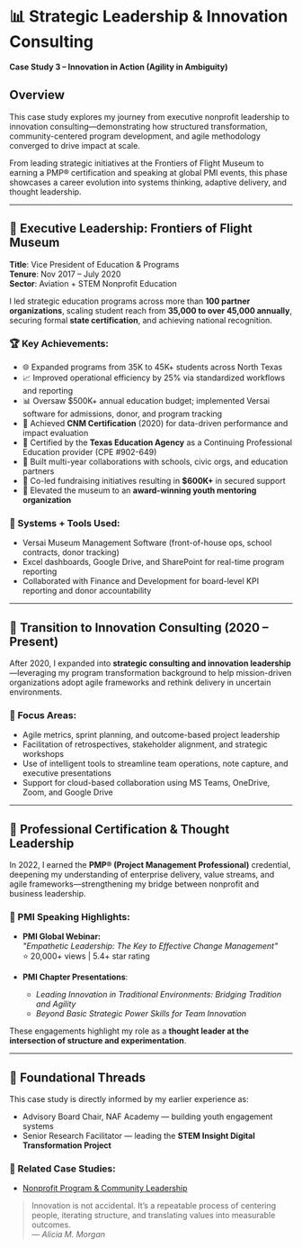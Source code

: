 # 📊 Strategic Leadership & Innovation Consulting  
**Case Study 3 – Innovation in Action (Agility in Ambiguity)**

## Overview  
This case study explores my journey from executive nonprofit leadership to innovation consulting—demonstrating how structured transformation, community-centered program development, and agile methodology converged to drive impact at scale.

From leading strategic initiatives at the Frontiers of Flight Museum to earning a PMP® certification and speaking at global PMI events, this phase showcases a career evolution into systems thinking, adaptive delivery, and thought leadership.

---

## 🧭 Executive Leadership: Frontiers of Flight Museum  
**Title**: Vice President of Education & Programs  
**Tenure**: Nov 2017 – July 2020  
**Sector**: Aviation + STEM Nonprofit Education

I led strategic education programs across more than **100 partner organizations**, scaling student reach from **35,000 to over 45,000 annually**, securing formal **state certification**, and achieving national recognition.

### 🏆 Key Achievements:
- 🌐 Expanded programs from 35K to 45K+ students across North Texas
- 📈 Improved operational efficiency by 25% via standardized workflows and reporting
- 📊 Oversaw $500K+ annual education budget; implemented Versai software for admissions, donor, and program tracking
- 🏅 Achieved **CNM Certification** (2020) for data-driven performance and impact evaluation
- 🧪 Certified by the **Texas Education Agency** as a Continuing Professional Education provider (CPE #902-649)
- 🤝 Built multi-year collaborations with schools, civic orgs, and education partners
- 💸 Co-led fundraising initiatives resulting in **$600K+** in secured support
- 🥇 Elevated the museum to an **award-winning youth mentoring organization**

### 🔧 Systems + Tools Used:
- Versai Museum Management Software (front-of-house ops, school contracts, donor tracking)
- Excel dashboards, Google Drive, and SharePoint for real-time program reporting
- Collaborated with Finance and Development for board-level KPI reporting and donor accountability

---

## 🎯 Transition to Innovation Consulting (2020 – Present)

After 2020, I expanded into **strategic consulting and innovation leadership**—leveraging my program transformation background to help mission-driven organizations adopt agile frameworks and rethink delivery in uncertain environments.

### 🔑 Focus Areas:
- Agile metrics, sprint planning, and outcome-based project leadership
- Facilitation of retrospectives, stakeholder alignment, and strategic workshops
- Use of intelligent tools to streamline team operations, note capture, and executive presentations
- Support for cloud-based collaboration using MS Teams, OneDrive, Zoom, and Google Drive

---

## 🏅 Professional Certification & Thought Leadership

In 2022, I earned the **PMP® (Project Management Professional)** credential, deepening my understanding of enterprise delivery, value streams, and agile frameworks—strengthening my bridge between nonprofit and business leadership.

### 📣 PMI Speaking Highlights:
- **PMI Global Webinar:**  
  _"Empathetic Leadership: The Key to Effective Change Management"_  
  ⭐ 20,000+ views | 5.4+ star rating

- **PMI Chapter Presentations**:
  - _Leading Innovation in Traditional Environments: Bridging Tradition and Agility_
  - _Beyond Basic Strategic Power Skills for Team Innovation_

These engagements highlight my role as a **thought leader at the intersection of structure and experimentation**.

---

## 🔗 Foundational Threads  

This case study is directly informed by my earlier experience as:
- Advisory Board Chair, NAF Academy — building youth engagement systems  
- Senior Research Facilitator — leading the **STEM Insight Digital Transformation Project**

### 📁 Related Case Studies:
- [Nonprofit Program & Community Leadership](https://github.com/AliciaMMorgan/Innovation-In-Action/blob/main/innovationnet-nonprofit-leadership/README.md)

> Innovation is not accidental. It’s a repeatable process of centering people, iterating structure, and translating values into measurable outcomes.  
> — _Alicia M. Morgan_
